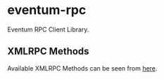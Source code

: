 eventum-rpc
===========

Eventum RPC Client Library.

## XMLRPC Methods ##

Available XMLRPC Methods can be seen from [here](XMLRPC.md).
